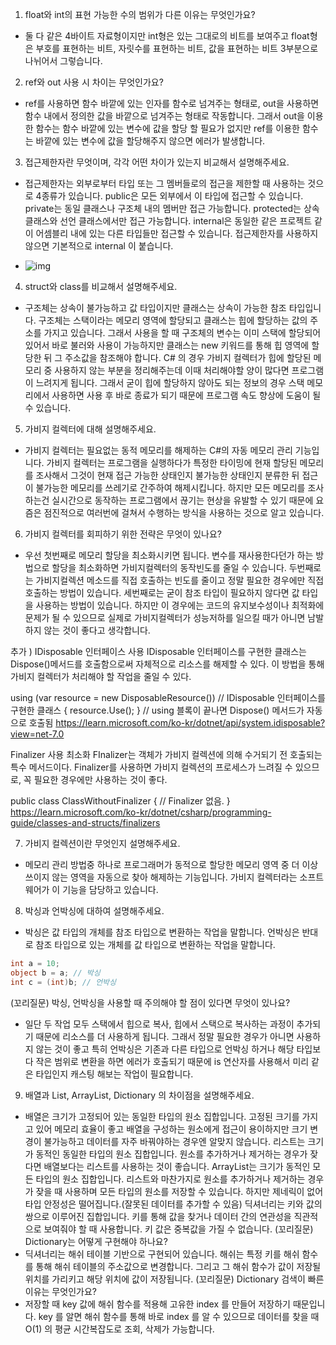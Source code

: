 1. float와 int의 표현 가능한 수의 범위가 다른 이유는 무엇인가요?
- 둘 다 같은 4바이트 자료형이지만 int형은 있는 그대로의 비트를 보여주고 float형은 부호를 표현하는 비트, 자릿수를 표현하는 비트, 값을 표현하는 비트 3부분으로 나뉘어서 그렇습니다.

2. ref와 out 사용 시 차이는 무엇인가요?
- ref를 사용하면 함수 바깥에 있는 인자를 함수로 넘겨주는 형태로, out을 사용하면 함수 내에서 정의한 값을 바깥으로 넘겨주는 형태로 작동합니다. 그래서 out을 이용한 함수는 함수 바깥에 있는 변수에 값을 할당 할 필요가 없지만 ref를 이용한 함수는 바깥에 있는 변수에 값을 할당해주지 않으면 에러가 발생합니다.

3. 접근제한자란 무엇이며, 각각 어떤 차이가 있는지 비교해서 설명해주세요.
- 접근제한자는 외부로부터 타입 또는 그 멤버들로의 접근을 제한할 때 사용하는 것으로 4종류가 있습니다. public은 모든 외부에서 이 타입에 접근할 수 있습니다. private는 동일 클래스나 구조체 내의 멤버만 접근 가능합니다. protected는 상속 클래스와 선언 클래스에서만 접근 가능합니다. internal은 동일한 같은 프로젝트 같이 어셈블리 내에 있는 다른 타입들만 접근할 수 있습니다. 접근제한자를 사용하지 않으면 기본적으로 internal 이 붙습니다.

- ![img](https://github.com/dlghdwns97/Study/assets/73785455/9898f6f7-3b95-42ae-aa98-75506ab5d854)

4. struct와 class를 비교해서 설명해주세요.
- 구조체는 상속이 불가능하고 값 타입이지만 클래스는 상속이 가능한 참조 타입입니다. 구조체는 스택이라는 메모리 영역에 할당되고 클래스는 힙에 할당하는 값의 주소를 가지고 있습니다. 그래서 사용을 할 때 구조체의 변수는 이미 스택에 할당되어 있어서 바로 불러와 사용이 가능하지만 클래스는 new 키워드를 통해 힙 영역에 할당한 뒤 그 주소값을 참조해야 합니다. C# 의 경우 가비지 컬렉터가 힙에 할당된 메모리 중 사용하지 않는 부분을 정리해주는데 이때 처리해야할 양이 많다면 프로그램이 느려지게 됩니다. 그래서 굳이 힙에 할당하지 않아도 되는 정보의 경우 스택 메모리에서 사용하면 사용 후 바로 종료가 되기 때문에 프로그램 속도 향상에 도움이 될 수 있습니다.

5. 가비지 컬렉터에 대해 설명해주세요.
- 가비지 컬렉터는 필요없는 동적 메모리를 해제하는 C#의 자동 메모리 관리 기능입니다. 가비지 컬렉터는 프로그램을 실행하다가 특정한 타이밍에 현재 할당된 메모리를 조사해서 그것이 현재 접근 가능한 상태인지 불가능한 상태인지 분류한 뒤 접근이 불가능한 메모리를 쓰레기로 간주하여 해제시킵니다. 하지만 모든 메모리를 조사하는건 실시간으로 동작하는 프로그램에서 끊기는 현상을 유발할 수 있기 때문에 요즘은 점진적으로 여러번에 걸쳐서 수행하는 방식을 사용하는 것으로 알고 있습니다.

6. 가비지 컬렉터를 회피하기 위한 전략은 무엇이 있나요?
- 우선 첫번째로 메모리 할당을 최소화시키면 됩니다. 변수를 재사용한다던가 하는 방법으로 할당을 최소화하면 가비지컬렉터의 동작빈도를 줄일 수 있습니다. 두번째로는 가비지컬렉션 메소드를 직접 호출하는 빈도를 줄이고 정말 필요한 경우에만 직접 호출하는 방법이 있습니다. 세번째로는 굳이 참조 타입이 필요하지 않다면 값 타입을 사용하는 방법이 있습니다. 하지만 이 경우에는 코드의 유지보수성이나 최적화에 문제가 될 수 있으므로 실제로 가비지컬렉터가 성능저하를 일으킬 때가 아니면 남발하지 않는 것이 좋다고 생각합니다.

추가 )
IDisposable 인터페이스 사용
IDisposable 인터페이스를 구현한 클래스는 Dispose()메서드를 호출함으로써 자체적으로 리소스를 해제할 수 있다.
이 방법을 통해 가비지 컬렉터가 처리해야 할 작업을 줄일 수 있다.

using (var resource = new DisposableResource()) // IDisposable 인터페이스를 구현한 클래스
{
	resource.Use();
} // using 블록이 끝나면 Dispose() 메서드가 자동으로 호출됨
https://learn.microsoft.com/ko-kr/dotnet/api/system.idisposable?view=net-7.0

Finalizer 사용 최소화
FInalizer는 객체가 가비지 컬렉션에 의해 수거되기 전 호출되는 특수 메서드이다.
Finalizer를 사용하면 가비지 컬렉션의 프로세스가 느려질 수 있으므로, 꼭 필요한 경우에만 사용하는 것이 좋다.

public class ClassWithoutFinalizer
{
	// Finalizer 없음.
}
https://learn.microsoft.com/ko-kr/dotnet/csharp/programming-guide/classes-and-structs/finalizers

7. 가비지 컬렉션이란 무엇인지 설명해주세요.
- 메모리 관리 방법중 하나로 프로그래머가 동적으로 할당한 메모리 영역 중 더 이상 쓰이지 않는 영역을 자동으로 찾아 해제하는 기능입니다. 가비지 컬렉터라는 소프트웨어가 이 기능을 담당하고 있습니다.

8. 박싱과 언박싱에 대하여 설명해주세요.
- 박싱은 값 타입의 개체를 참조 타입으로 변환하는 작업을 말합니다. 언박싱은 반대로 참조 타입으로 있는 개체를 값 타입으로 변환하는 작업을 말합니다.
```csharp
int a = 10;
object b = a; // 박싱
int c = (int)b; // 언박싱
```
(꼬리질문) 박싱, 언박싱을 사용할 때 주의해야 할 점이 있다면 무엇이 있나요?
- 일단 두 작업 모두 스택에서 힙으로 복사, 힙에서 스택으로 복사하는 과정이 추가되기 때문에 리소스를 더 사용하게 됩니다. 그래서 정말 필요한 경우가 아니면 사용하지 않는 것이 좋고 특히 언박싱은 기존과 다른 타입으로 언박싱 하거나 해당 타입보다 작은 범위로 변환을 하면 에러가 호출되기 때문에 is 연산자를 사용해서 미리 같은 타입인지 캐스팅 해보는 작업이 필요합니다.

9. 배열과 List, ArrayList, Dictionary 의 차이점을 설명해주세요.
- 배열은 크기가 고정되어 있는 동일한 타입의 원소 집합입니다. 고정된 크기를 가지고 있어 메모리 효율이 좋고 배열을 구성하는 원소에게 접근이 용이하지만 크기 변경이 불가능하고 데이터를 자주 바꿔야하는 경우엔 알맞지 않습니다. 리스트는 크기가 동적인 동일한 타입의 원소 집합입니다. 원소를 추가하거나 제거하는 경우가 잦다면 배열보다는 리스트를 사용하는 것이 좋습니다. ArrayList는 크기가 동적인 모든 타입의 원소 집합입니다. 리스트와 마찬가지로 원소를 추가하거나 제거하는 경우가 잦을 때 사용하며 모든 타입의 원소를 저장할 수 있습니다. 하지만 제네릭이 없어 타입 안정성은 떨어집니다.(잘못된 데이터를 추가할 수 있음) 딕셔너리는 키와 값의 쌍으로 이루어진 집합입니다. 키를 통해 값을 찾거나 데이터 간의 연관성을 직관적으로 보여줘야 할 때 사용합니다. 키 값은 중복값을 가질 수 없습니다.
(꼬리질문) Dictionary는 어떻게 구현해야 하나요?
- 딕셔너리는 해쉬 테이블 기반으로 구현되어 있습니다. 해쉬는 특정 키를 해쉬 함수를 통해 해쉬 테이블의 주소값으로 변경합니다. 그리고 그 해쉬 함수가 값이 저장될 위치를 가리키고 해당 위치에 값이 저장됩니다.
(꼬리질문) Dictionary 검색이 빠른 이유는 무엇인가요?
- 저장할 때 key 값에 해쉬 함수를 적용해 고유한 index 를 만들어 저장하기 때문입니다. key 를 알면 해쉬 함수를 통해 바로 index 를 알 수 있으므로 데이터를 찾을 때 O(1) 의 평균 시간복잡도로 조회, 삭제가 가능합니다.

